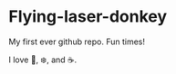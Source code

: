 # Flying-laser-donkey

My first ever github repo. Fun times!

I love :book:, :snowflake:, and :coffee:.
